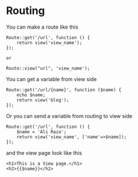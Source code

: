 # Routing


You can make a route like this
```
Route::get('/url', function () {
    return view('view_name');
});

or

Route::view("url", 'view_name');
```

You can get a variable from view side 
```
Route::get('/url/{name}', function ($name) {
    echo $name;
    return view('blog');
});
```

Or you can send a variable from routing to view side
```
Route::get('/url', function () {
    $name = 'Ali Raza';
    return view('view_name', ['name'=>$name]);
});

```
and the view page look like this
```
<h1>This is a View page.</h1>
<h2>{{$name}}</h2>
```
